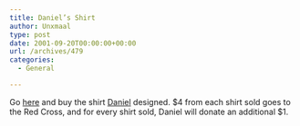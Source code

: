 ```yaml
---
title: Daniel’s Shirt
author: Unxmaal
type: post
date: 2001-09-20T00:00:00+00:00
url: /archives/479
categories:
  - General

---
```

Go [here][1] and buy the shirt [Daniel][2] designed. $4 from each shirt sold goes to the Red Cross, and for every shirt sold, Daniel will donate an additional $1.

 [1]: http://www.cafepress.com/networkgeek1/
 [2]: http://unxmaal.com/cgi-bin/clickcount.cgi?action=jump&URL=http://networkgeek.org